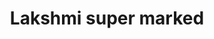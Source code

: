 ---
title: "Lakshmi super marked"
url: /vanasthalipuram-hyderabad/lakshmi-super-marked/
shop: supermarket
---